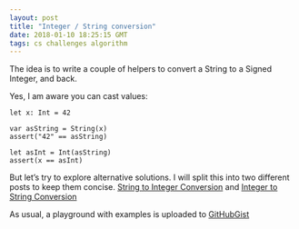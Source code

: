 ```yaml
---
layout: post
title: "Integer / String conversion"
date: 2018-01-10 18:25:15 GMT
tags: cs challenges algorithm
---
```


The idea is to write a couple of helpers to convert a String to a Signed Integer, and back. 

Yes, I am aware you can cast values: 

```
let x: Int = 42

var asString = String(x)
assert("42" == asString)

let asInt = Int(asString)
assert(x == asInt)
```

But let’s try to explore alternative solutions. I will split this into two different posts to keep them concise. [String to Integer Conversion](https://iamvolonbolon.tumblr.com/post/169548302500/string-to-integer-conversion) and [Integer to String Conversion](https://iamvolonbolon.tumblr.com/post/169548389165/integer-to-string-conversion)

As usual, a playground with examples is uploaded to [GitHubGist](https://gist.github.com/volonbolon/bf3dd3cb66dc8fd142c6ebfa273974cd)